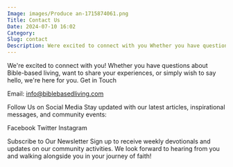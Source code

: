 ```yaml
---
Image: images/Produce an-1715874061.png
Title: Contact Us
Date: 2024-07-10 16:02
Category:
Slug: contact
Description: Were excited to connect with you Whether you have questions about Biblebased living want to share your experiences or simply wish to say hello were here for you Get in Touch Email infobiblebasedlivingcom Follow Us on Social Media Stay updated with our latest articles inspirational messages and community events Facebook
---
```




We're excited to connect with you! Whether you have questions about Bible-based living, want to share your experiences, or simply wish to say hello, we're here for you.
Get in Touch

Email: info@biblebasedliving.com

Follow Us on Social Media
Stay updated with our latest articles, inspirational messages, and community events:

Facebook
Twitter
Instagram

Subscribe to Our Newsletter
Sign up to receive weekly devotionals and updates on our community activities.
We look forward to hearing from you and walking alongside you in your journey of faith!